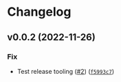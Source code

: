 # Changelog

<!--next-version-placeholder-->

## v0.0.2 (2022-11-26)
### Fix
* Test release tooling ([#2](https://github.com/Bluetooth-Devices/usb-devices/issues/2)) ([`f5993c7`](https://github.com/Bluetooth-Devices/usb-devices/commit/f5993c7e1f804d70622fb2ddfddaf4b0ac9cebe5))
